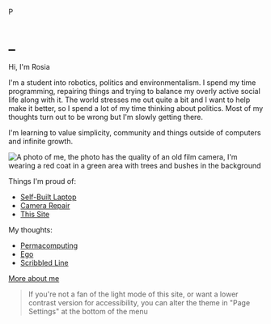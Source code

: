 P

# _

Hi, I'm Rosia

I'm a student into robotics, politics and environmentalism. I spend my time programming, repairing things and trying to balance my overly active social life along with it.
The world stresses me out quite a bit and I want to help make it better, so I spend a lot of my time thinking about politics. Most of my thoughts turn out to be wrong but I'm slowly getting there.

I'm learning to value simplicity, community and things outside of computers and infinite growth.

<img src="profile.jpeg" alt="A photo of me, the photo has the quality of an old film camera, I'm wearing a red coat in a green area with trees and bushes in the background">

Things I'm proud of:
- [Self-Built Laptop](fg)
- [Camera Repair](dfg)
- [This Site](dfg)

My thoughts:
- [Permacomputing](dfg)
- [Ego](dfg)
- [Scribbled Line](dfg)

[More about me](fdgdfg)

> If you're not a fan of the light mode of this site, or want a lower contrast version for accessibility, you can alter the theme in "Page Settings" at the bottom of the menu
